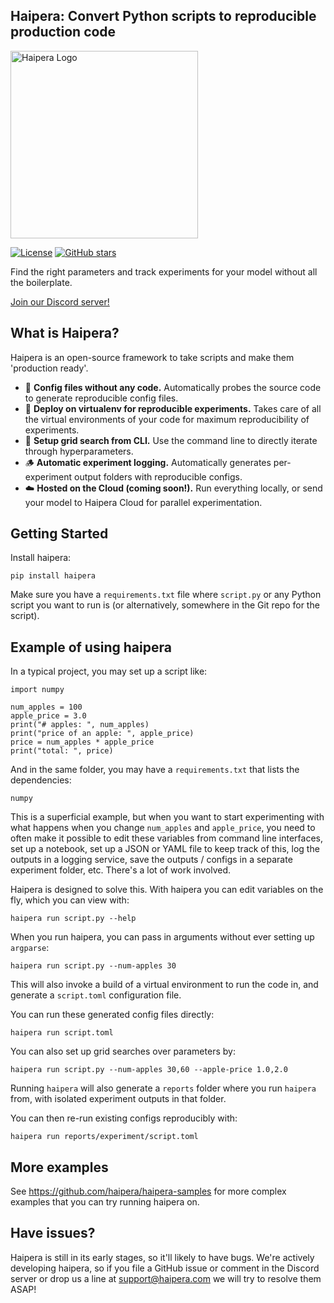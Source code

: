 ## Haipera: Convert Python scripts to reproducible production code

<img src="haipera_logo.jpg" alt="Haipera Logo" width="300"/>

[![License](https://img.shields.io/github/license/haipera/haipera)](https://github.com/haipera/haipera/blob/main/LICENSE)
[![GitHub stars](https://img.shields.io/github/stars/haipera/haipera)](https://github.com/haipera/haipera/stargazers)

Find the right parameters and track experiments for your model without all the boilerplate.

[Join our Discord server!](https://discord.gg/UtHcwJzW)

## What is Haipera?

Haipera is an open-source framework to take scripts and make them 'production ready'.

- 🦥 **Config files without any code.** Automatically probes the source code to generate reproducible config files.
- 🐳 **Deploy on virtualenv for reproducible experiments.** Takes care of all the virtual environments of your code for maximum reproducibility of experiments.
- 🤖 **Setup grid search from CLI.** Use the command line to directly iterate through hyperparameters.
- 🪵 **Automatic experiment logging.** Automatically generates per-experiment output folders with reproducible configs.
- ☁️ **Hosted on the Cloud (coming soon!).** Run everything locally, or send your model to Haipera Cloud for parallel experimentation.

## Getting Started

Install haipera:

```
pip install haipera
```

Make sure you have a `requirements.txt` file where `script.py` or any Python script you want to run is (or alternatively, somewhere in the Git repo for the script).

## Example of using haipera

In a typical project, you may set up a script like:

```python3
import numpy

num_apples = 100
apple_price = 3.0
print("# apples: ", num_apples)
print("price of an apple: ", apple_price)
price = num_apples * apple_price
print("total: ", price)
```

And in the same folder, you may have a `requirements.txt` that lists the dependencies:

```
numpy
```

This is a superficial example, but when you want to start experimenting with what happens when you change `num_apples` and `apple_price`, you need to often make it possible to edit these variables from command line interfaces, set up a notebook, set up a JSON or YAML file to keep track of this, log the outputs in a logging service, save the outputs / configs in a separate experiment folder, etc. There's a lot of work involved.

Haipera is designed to solve this. With haipera you can edit variables on the fly, which you can view with:

```
haipera run script.py --help
``` 

When you run haipera, you can pass in arguments without ever setting up `argparse`:
```
haipera run script.py --num-apples 30
```

This will also invoke a build of a virtual environment to run the code in, and generate a `script.toml` configuration file.

You can run these generated config files directly:

```
haipera run script.toml
```

You can also set up grid searches over parameters by:

```
haipera run script.py --num-apples 30,60 --apple-price 1.0,2.0
```

Running `haipera` will also generate a `reports` folder where you run `haipera` from, with isolated experiment outputs in that folder.

You can then re-run existing configs reproducibly with:

```
haipera run reports/experiment/script.toml
```

## More examples

See https://github.com/haipera/haipera-samples for more complex examples that you can try running haipera on.

## Have issues?

Haipera is still in its early stages, so it'll likely to have bugs. We're actively developing haipera, so if you file a GitHub issue or comment in the Discord server or drop us a line at support@haipera.com we will try to resolve them ASAP!
